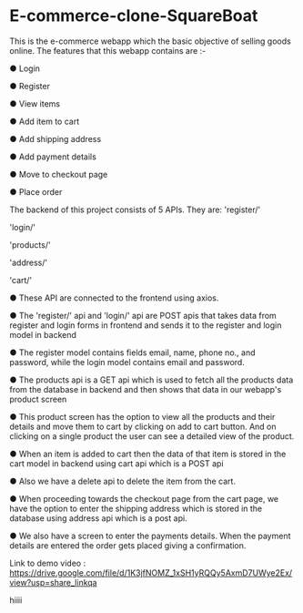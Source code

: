 # E-commerce-clone-SquareBoat
This is the e-commerce webapp which the basic objective of selling goods online. The features that this webapp contains are :- 

●	Login 

●	Register 

●	View items 

●	Add item to cart

●	Add shipping address

●	Add payment details

●	Move to checkout page

●	Place order

The backend of this project consists of 5 APIs. They are:
'register/'

'login/'

'products/'

'address/'

'cart/'


●	These API are connected to the frontend using axios.

●	The 'register/' api and 'login/' api are POST apis that takes data from register and login forms in frontend and sends it to the register and login model in backend

●	The register model contains fields email, name, phone no., and password, while the login model contains email and password.

●	The products api is a GET api which is used to fetch all the products data from the database in backend and then shows that data in our webapp's product screen

●	This product screen has the option to view all the products and their details and move them to cart by clicking  on add to cart button. And on clicking on a single product the user can see a detailed view of the product.

●	When an item is added to cart then the data of that item is stored in the cart model in backend using cart api which is a POST api

●	Also we have a delete api to delete the item from the cart.

●	When proceeding towards the checkout page from the cart page, we have the option to enter the shipping address which is stored in the database using address api which is a post api.

●	We also have a screen to enter the payments details. When the payment details are entered the order gets placed giving a confirmation.


Link to demo video : https://drive.google.com/file/d/1K3jfNOMZ_1xSH1yRQQy5AxmD7UWye2Ex/view?usp=share_linkqa


hiiii